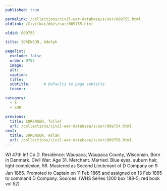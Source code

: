 ```yaml
---
published: true

permalink: /collections/civil-war-database/s/sor/009755.html
oldlink: /CivilWar/db/s/sor/009755.html

oldid: 009755

title: SORENSON, Adolph

pagelist:
  exclude: false
  order: 9755
  image: 
  alt:
  caption:
  title:
  subtitle:      # Defaults to page subtitle
  teaser:

category: 
  - S 
  - SOR

previous:
  title: SORENSEN, Tollef
  url: /collections/civil-war-database/s/sor/009754.html  
next:
  title: SORENSON, Aslak
  url: /collections/civil-war-database/s/sor/009756.html   
---
```

WI 47th Inf Co D. Residence: Waupaca, Waupaca County, Wisconsin. Born in Denmark. Civil War: Age 31. Merchant. Married. Blue eyes, auburn hair, light complexion, 5&#146;6&#148;. Mustered as Second Lieutenant of D Company on 9 Jan 1865. Promoted to Captain on 11 Feb 1865 and assigned on 13 Feb 1865 to command D Company. Sources: (WHS Series 1200 box 188-5; red book vol 52)